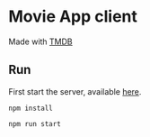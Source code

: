 # Movie App client

Made with [TMDB](https://www.themoviedb.org/)

## Run
First start the server, available [here](https://github.com/linus345/movie-app-backend).

```
npm install

npm run start
```
